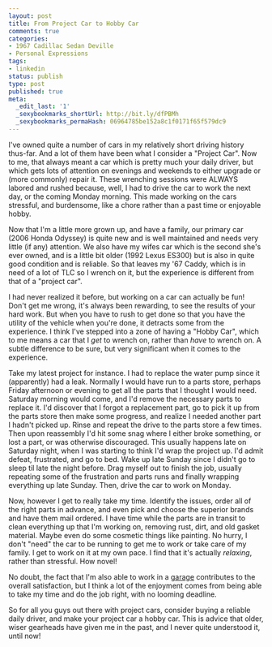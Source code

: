 ```yaml
---
layout: post
title: From Project Car to Hobby Car
comments: true
categories:
- 1967 Cadillac Sedan Deville
- Personal Expressions
tags:
- linkedin
status: publish
type: post
published: true
meta:
  _edit_last: '1'
  _sexybookmarks_shortUrl: http://bit.ly/dfPBMh
  _sexybookmarks_permaHash: 06964785be152a8c1f0171f65f579dc9
---
```

I've owned quite a number of cars in my relatively short driving history thus-far.  And a lot of them have been what I consider a "Project Car".  Now to me, that always meant a car which is pretty much your daily driver, but which gets lots of attention on evenings and weekends to either upgrade or (more commonly) repair it.  These wrenching sessions were ALWAYS labored and rushed because, well, I had to drive the car to work the next day, or the coming Monday morning.  This made working on the cars stressful, and burdensome, like a chore rather than a past time or enjoyable hobby.

Now that I'm a little more grown up, and have a family, our primary car (2006 Honda Odyssey) is quite new and is well maintained and needs very little (if any) attention.  We also have my wifes car which is the second she's ever owned, and is a little bit older (1992 Lexus ES300) but is also in quite good condition and is reliable.  So that leaves my '67 Caddy, which is in need of a lot of TLC so I wrench on it, but the experience is different from that of a "project car".

I had never realized it before, but working on a car can actually be fun!  Don't get me wrong, it's always been rewarding, to see the results of your hard work.  But when you have to rush to get done so that you have the utility of the vehicle when you're done, it detracts some from the experience.  I think I've stepped into a zone of having a "Hobby Car", which to me means a car that I <em>get</em> to wrench on, rather than <em>have</em> to wrench on.  A subtle difference to be sure, but very significant when it comes to the experience.

Take my latest project for instance.  I had to replace the water pump since it (apparently) had a leak.  Normally I would have run to a parts store, perhaps Friday afternoon or evening to get all the parts that I thought I would need.  Saturday morning would come, and I'd remove the necessary parts to replace it.  I'd discover that I forgot a replacement part, go to pick it up from the parts store then make some progress, and realize I needed another part I hadn't picked up.  Rinse and repeat the drive to the parts store a few times.  Then upon reassembly I'd hit some snag where I either broke something, or lost a part, or was otherwise discouraged.  This usually happens late on Saturday night, when I was starting to think I'd wrap the project up.  I'd admit defeat, frustrated, and go to bed.  Wake up late Sunday since I didn't go to sleep til late the night before.  Drag myself out to finish the job, usually repeating some of the frustration and parts runs and finally wrapping everything up late Sunday.  Then, drive the car to work on Monday.

Now, however I get to really take my time.  Identify the issues, order all of the right parts in advance, and even pick and choose the superior brands and have them mail ordered.  I have time while the parts are in transit to clean everything up that I'm working on, removing rust, dirt, and old gasket material.  Maybe even do some cosmetic things like painting.  No hurry, I don't "need" the car to be running to get me to work or take care of my family.  I get to work on it at my own pace.  I find that it's actually <em>relaxing</em>, rather than stressful.  How novel!

No doubt, the fact that I'm also able to work in a <a href=http://blog.ryangeyer.com/blog/2009/11/06/caveman-instincts/>garage</a> contributes to the overall satisfaction, but I think a lot of the enjoyment comes from being able to take my time and do the job right, with no looming deadline.

So for all you guys out there with project cars, consider buying a reliable daily driver, and make your project car a hobby car.  This is advice that older, wiser gearheads have given me in the past, and I never quite understood it, until now!
